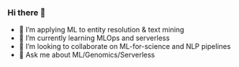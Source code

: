 ### Hi there 👋

- 🔭 I’m applying ML to entity resolution & text mining
- 🌱 I’m currently learning MLOps and serverless
- 👯 I’m looking to collaborate on ML-for-science and NLP pipelines
- 💬 Ask me about ML/Genomics/Serverless

<!--
**pagpires/pagpires** is a ✨ _special_ ✨ repository because its `README.md` (this file) appears on your GitHub profile.

Here are some ideas to get you started:

- 🔭 I’m currently working on ...
- 🌱 I’m currently learning ...
- 👯 I’m looking to collaborate on ...
- 🤔 I’m looking for help with ...
- 💬 Ask me about ...
- 📫 How to reach me: ...
- 😄 Pronouns: ...
- ⚡ Fun fact: ...
-->
